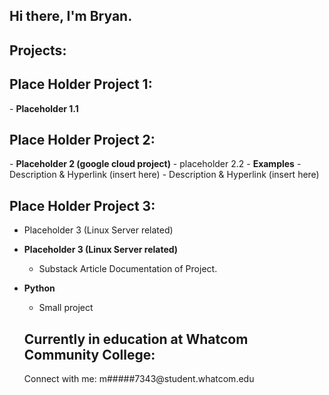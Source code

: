 ## Hi there, I'm Bryan.

<h2> Projects:</h2>
<h2> Place Holder Project 1:</h2>
- <b> Placeholder 1.1</b>
<h2> Place Holder Project 2:</h2>
- <b> Placeholder 2 (google cloud project)</b>
  - placeholder 2.2</b></i>
- <b> Examples</b>
  - Description & Hyperlink (insert here)
  - Description & Hyperlink (insert here)
  
 <h2> Place Holder Project 3:</h2> 

- Placeholder 3 (Linux Server related)

- <b> Placeholder 3 (Linux Server related)</b>
  - Substack Article Documentation of Project. 

- <b> Python</b>
  - Small project
  <h2>Currently in education at Whatcom Community College:</h2>
  Connect with me: m#####7343@student.whatcom.edu

